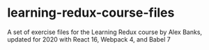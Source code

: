 # learning-redux-course-files
A set of exercise files for the Learning Redux course by Alex Banks, updated for 2020 with React 16, Webpack 4, and Babel 7
